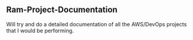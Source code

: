 ## Ram-Project-Documentation
Will try and do a detailed documentation of all the AWS/DevOps projects that I would be performing.
